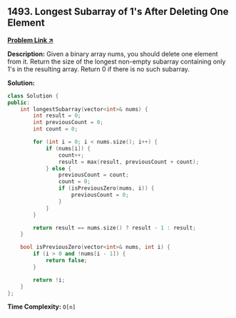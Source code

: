 ## 1493. Longest Subarray of 1's After Deleting One Element

[**Problem Link ↗**](https://leetcode.com/problems/longest-subarray-of-1s-after-deleting-one-element/description/)

**Description:** Given a binary array nums, you should delete one element from it.
Return the size of the longest non-empty subarray containing only 1's in the resulting array. Return 0 if there is no such subarray.

**Solution:**

```cpp
class Solution {
public:
    int longestSubarray(vector<int>& nums) {
        int result = 0;
        int previousCount = 0;
        int count = 0;

        for (int i = 0; i < nums.size(); i++) {
            if (nums[i]) {
                count++;
                result = max(result, previousCount + count);
            } else {
                previousCount = count;
                count = 0;
                if (isPreviousZero(nums, i)) {
                    previousCount = 0;
                }
            }
        }

        return result == nums.size() ? result - 1 : result;
    }

    bool isPreviousZero(vector<int>& nums, int i) {
        if (i > 0 and !nums[i - 1]) {
            return false;
        }

        return !i;
    }
};
```

**Time Complexity:** `O[n]`
